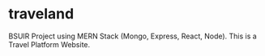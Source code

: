 # traveland
BSUIR Project using MERN Stack (Mongo, Express, React, Node). This is a Travel Platform Website.
